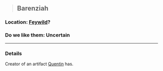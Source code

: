 >## Barenziah

### Location: [Feywild](../../Locations/Feywild.md)?

### Do we like them: Uncertain

***

### Details
Creator of an artifact [Quentin](../PCs/Quentin%20Thexius.md) has.